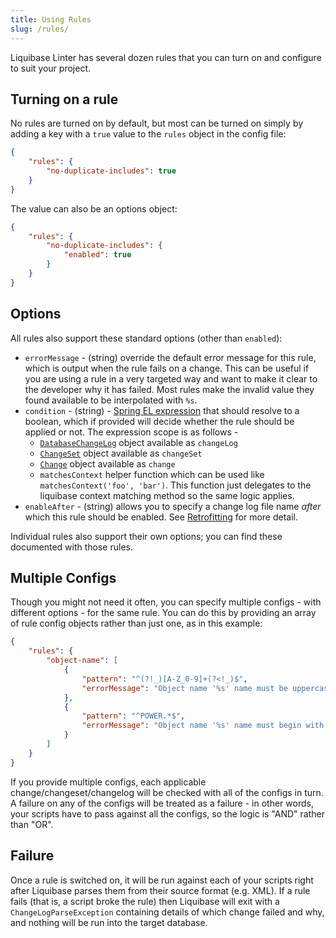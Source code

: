 ```yaml
---
title: Using Rules
slug: /rules/
---
```


Liquibase Linter has several dozen rules that you can turn on and configure to suit your project.

## Turning on a rule

No rules are turned on by default, but most can be turned on simply by adding a key with a `true` value to the `rules` object in the config file:

```json
{
    "rules": {
        "no-duplicate-includes": true
    }
}
```

The value can also be an options object:

```json
{
    "rules": {
        "no-duplicate-includes": {
            "enabled": true
        }
    }
}
```

## Options

All rules also support these standard options (other than `enabled`):

- `errorMessage` - (string) override the default error message for this rule, which is output when the rule fails on a change. This can be useful if you are using a rule in a very targeted way and want to make it clear to the developer why it has failed. Most rules make the invalid value they found available to be interpolated with `%s`.
- `condition` - (string) - [Spring EL expression](https://www.baeldung.com/spring-expression-language) that should resolve to a boolean, which if provided will decide whether the rule should be applied or not. The expression scope is as follows - 
     - [`DatabaseChangeLog`](https://github.com/liquibase/liquibase/blob/main/liquibase-core/src/main/java/liquibase/changelog/DatabaseChangeLog.java) object available as `changeLog`
     - [`ChangeSet`](https://github.com/liquibase/liquibase/blob/main/liquibase-core/src/main/java/liquibase/changelog/ChangeSet.java) object available as `changeSet`
     - [`Change`](https://github.com/liquibase/liquibase/blob/main/liquibase-core/src/main/java/liquibase/change/Change.java) object available as `change`
     - `matchesContext` helper function which can be used like `matchesContext('foo', 'bar')`. This function just delegates to the liquibase context matching method so the same logic applies.
- `enableAfter` - (string) allows you to specify a change log file name _after_ which this rule should be enabled. See [Retrofitting](../retrofitting.md) for more detail.

Individual rules also support their own options; you can find these documented with those rules.

## Multiple Configs

Though you might not need it often, you can specify multiple configs - with different options - for the same rule. You can do this by providing an array of rule config objects rather than just one, as in this example:

```json
{
    "rules": {
        "object-name": [
            {
                "pattern": "^(?!_)[A-Z_0-9]+(?<!_)$",
                "errorMessage": "Object name '%s' name must be uppercase and use '_' separation"
            },
            {
                "pattern": "^POWER.*$",
                "errorMessage": "Object name '%s' name must begin with 'POWER'"
            }
        ]
    }
}
```

If you provide multiple configs, each applicable change/changeset/changelog will be checked with all of the configs in turn. A failure on any of the configs will be treated as a failure - in other words, your scripts have to pass against all the configs, so the logic is "AND" rather than "OR".

## Failure

Once a rule is switched on, it will be run against each of your scripts right after Liquibase parses them from their source format (e.g. XML). If a rule fails (that is, a script broke the rule) then Liquibase will exit with a `ChangeLogParseException` containing details of which change failed and why, and nothing will be run into the target database.
